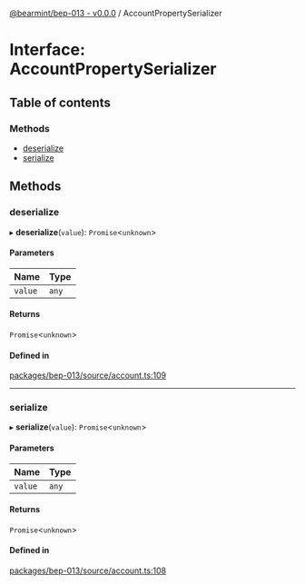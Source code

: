 [@bearmint/bep-013 - v0.0.0](../README.md) / AccountPropertySerializer

# Interface: AccountPropertySerializer

## Table of contents

### Methods

- [deserialize](AccountPropertySerializer.md#deserialize)
- [serialize](AccountPropertySerializer.md#serialize)

## Methods

### deserialize

▸ **deserialize**(`value`): `Promise`<`unknown`\>

#### Parameters

| Name | Type |
| :------ | :------ |
| `value` | `any` |

#### Returns

`Promise`<`unknown`\>

#### Defined in

[packages/bep-013/source/account.ts:109](https://github.com/bearmint/bearmint/blob/main/packages/bep-013/source/account.ts#L109)

___

### serialize

▸ **serialize**(`value`): `Promise`<`unknown`\>

#### Parameters

| Name | Type |
| :------ | :------ |
| `value` | `any` |

#### Returns

`Promise`<`unknown`\>

#### Defined in

[packages/bep-013/source/account.ts:108](https://github.com/bearmint/bearmint/blob/main/packages/bep-013/source/account.ts#L108)
